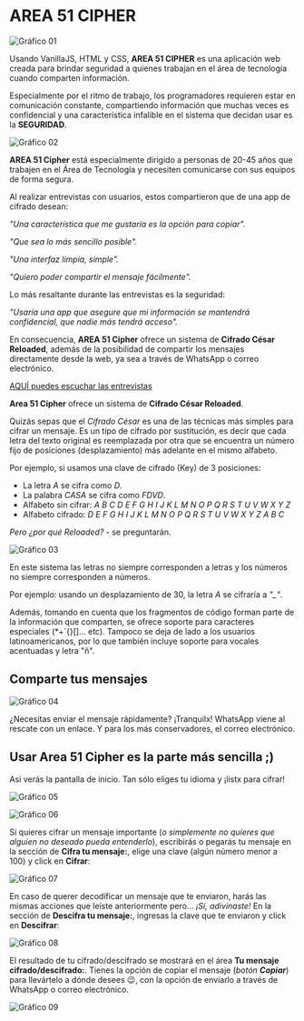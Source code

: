 ﻿# AREA 51 CIPHER

![Gráfico 01](https://github.com/frankynztein/Cipher-Spanish-Version/blob/master/images/readme-images/Readme-img-01.png)


Usando VanillaJS, HTML y CSS, **AREA 51 CIPHER** es una aplicación web creada para brindar seguridad a quienes trabajan en el área de tecnología cuando comparten información. 

Especialmente por el ritmo de trabajo, los programadores requieren estar en comunicación constante, compartiendo información que muchas veces es confidencial y una característica infalible en el sistema que decidan usar es la **SEGURIDAD**.

![Gráfico 02](https://github.com/frankynztein/Cipher-Spanish-Version/blob/master/images/readme-images/Readme-img-02.png)


**AREA 51 Cipher** está especialmente dirigido a personas de 20-45 años que trabajen en el Área de Tecnología y necesiten comunicarse con sus equipos de forma segura.


Al realizar entrevistas con usuarios, estos compartieron que de una app de cifrado desean:

*"Una característica que me gustaría es la opción para copiar".*

*"Que sea lo más sencillo posible".*

*"Una interfaz limpia, simple".*

*"Quiero poder compartir el mensaje fácilmente".*


Lo más resaltante durante las entrevistas es la seguridad:

*"Usaría una app que asegure que mi información se mantendrá confidencial, que nadie más tendrá acceso".*

En consecuencia, **AREA 51 Cipher** ofrece un sistema de **Cifrado César Reloaded**, además de la posibilidad de compartir los mensajes directamente desde la web, ya sea a través de WhatsApp o correo electrónico.

[AQUÍ puedes escuchar las entrevistas](https://drive.google.com/drive/folders/1802L6TP0h8Kr1qmDMhn2ZvQaK7cuVpXr?usp=sharing)

**Area 51 Cipher** ofrece un sistema de **Cifrado César Reloaded**.

Quizás sepas que el *Cifrado César* es una de las técnicas más simples para cifrar un mensaje. Es un tipo de cifrado por sustitución, es decir que cada letra del texto original es reemplazada por otra que se encuentra un número fijo de posiciones (desplazamiento) más adelante en el mismo alfabeto.

Por ejemplo, si usamos una clave de cifrado (Key) de 3 posiciones:
- La letra *A* se cifra como *D*.
- La palabra *CASA* se cifra como *FDVD*.
- Alfabeto sin cifrar: *A B C D E F G H I J K L M N O P Q R S T U V W X Y Z*
- Alfabeto cifrado: *D E F G H I J K L M N O P Q R S T U V W X Y Z A B C*

*Pero ¿por qué Reloaded?* - se preguntarán.

![Gráfico 03](https://github.com/frankynztein/Cipher-Spanish-Version/blob/master/images/readme-images/Readme-img-03.png)


En este sistema las letras no siempre corresponden a letras y los números no siempre corresponden a números.

Por ejemplo: usando un desplazamiento de 30, la letra *A* se cifraría a *"_"*.

Además, tomando en cuenta que los fragmentos de código forman parte de la información que comparten, se ofrece soporte para caracteres especiales (*+´{}[]... etc). Tampoco se deja de lado a los usuarios latinoamericanos, por lo que también incluye soporte para vocales acentuadas y letra "ñ".

## Comparte tus mensajes

![Gráfico 04](https://github.com/frankynztein/Cipher-Spanish-Version/blob/master/images/readme-images/Readme-img-04.png)

¿Necesitas enviar el mensaje rápidamente? ¡Tranquilx! WhatsApp viene al rescate con un enlace.
Y para los más conservadores, el correo electrónico.

## Usar Area 51 Cipher es la parte más sencilla ;)


Así verás la pantalla de inicio. Tan sólo eliges tu idioma y ¡listx para cifrar!

![Gráfico 05](https://github.com/frankynztein/Cipher-Spanish-Version/blob/master/images/spanish/cipher05.jpg)

![Gráfico 06](https://github.com/frankynztein/Cipher-Spanish-Version/blob/master/images/spanish/cipher01.jpg)


Si quieres cifrar un mensaje importante (*o simplemente no quieres que alguien no deseado pueda entenderlo*), escribirás o pegarás tu mensaje en la sección de **Cifra tu mensaje:**, elige una clave (algún número menor a 100) y click en **Cifrar**:

![Gráfico 07](https://github.com/frankynztein/Cipher-Spanish-Version/blob/master/images/spanish/cipher02.jpg)


En caso de querer decodificar un mensaje que te enviaron, harás las mismas acciones que leíste anteriormente pero... *¡Sí, adivinaste!* En la sección de **Descifra tu mensaje:**, ingresas la clave que te enviaron y click en **Descifrar**:

![Gráfico 08](https://github.com/frankynztein/Cipher-Spanish-Version/blob/master/images/spanish/cipher03.jpg)


El resultado de tu cifrado/descifrado se mostrará en el área **Tu mensaje cifrado/descifrado:**. Tienes la opción de copiar el mensaje (_botón **Copiar**_) para llevártelo a dónde desees :wink:, con la opción de enviarlo a través de WhatsApp o correo electrónico.

![Gráfico 09](https://github.com/frankynztein/Cipher-Spanish-Version/blob/master/images/spanish/cipher04.jpg)